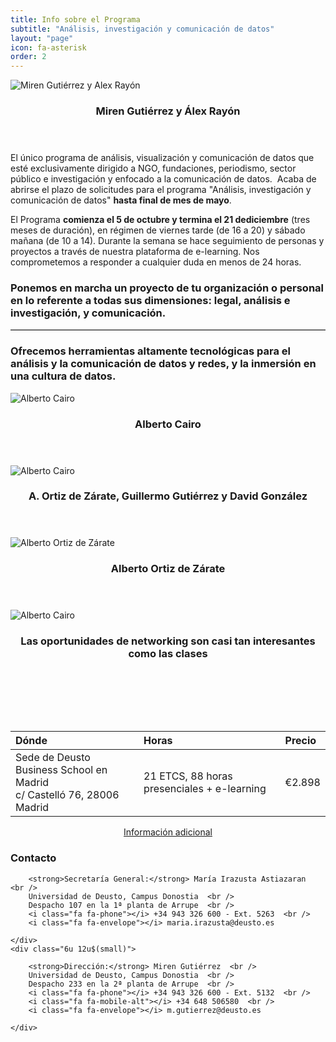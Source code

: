 ```yaml
---
title: Info sobre el Programa
subtitle: "Análisis, investigación y comunicación de datos"
layout: "page"
icon: fa-asterisk
order: 2
---
```


<span class="image right item">
    <img src="{{ 'assets/images/info/deusto-datacom-mirengutierrez-alexrayon.jpg' | relative_url }}" alt="Miren Gutiérrez y Alex Rayón" />
    <header>
        <h3>Miren Gutiérrez y Álex Rayón</h3>
    </header>
</span>

El único programa ​de análisis, visualización y comunicación de datos que esté exclusivamente dirigido a NGO, fundaciones, periodismo, sector público​ ​e investigación y enfocado a la comunicación de datos. ​
Acaba de abrirse el plazo de solicitudes​ para el programa "Análisis, investigación y comunicación de datos"​ **hasta final de mes​ de mayo**.​

El Programa **comienza e​l 5 de​ octubre y termina e​l 21 de​ diciembre** (tres meses de duración), en régimen de viernes tarde (de 16 a 20) y sábado mañana (de 10 a 14).​ Durante la semana se hace seguimiento de personas y proyectos a través de nuestra plataforma de e-learning. Nos comprometemos a responder a cualquier duda en menos de 24 horas.​

### Ponemos en marcha un proyecto de tu organización o personal en lo referente a todas sus dimensiones: legal, análisis e investigación, y comunicación. 

<hr style="border-top:solid 1px #ccc" />

### Ofrecemos herramientas altamente tecnológicas para​ el análisis y​ la comunicación de datos​ y redes, ​y la ​inmersión en una cultura de datos. 

<div class="row">
    <div class="6u(mobile)">
        <div class="item">
            <img class="image fit" src="{{ 'assets/images/info/deusto-datacom-albertocairo.jpg' | relative_url }}" alt="Alberto Cairo" />
            <header>
                <h3>Alberto Cairo</h3>
            </header>
        </div>
        <div class="item">
            <img class="item image fit" src="{{ 'assets/images/info/deusto-datacom-alorza-ggalmazor-ketari.jpg' | relative_url }}" alt="Alberto Cairo" />
            <header>
                <h3>A. Ortiz de Zárate, Guillermo Gutiérrez y David González</h3>
            </header>
        </div>
    </div>  
    <div class="6u$(mobile)">
        <div class="item">
            <img  class="item image fit" src="{{ 'assets/images/info/deusto-datacom-alorza.jpg' | relative_url }}" alt="Alberto Ortiz de Zárate" />
            <header>
                <h3>Alberto Ortiz de Zárate</h3>
            </header>
        </div>
        <div class="item">
            <img class="item image fit" src="{{ 'assets/images/info/deusto-datacom-comida.jpg' | relative_url }}" alt="Alberto Cairo" />
            <header>
                <h3>Las oportunidades de networking son casi tan interesantes como las clases</h3>
            </header>
        </div>
    </div>
  </div>

<div style="height:3em;"></div>

| Dónde                                                                      | Horas                                       | Precio |
|:---------------------------------------------------------------------------|:--------------------------------------------|:-------|
| Sede de Deusto Business School en Madrid<br />c/ Castelló 76, 28006 Madrid | 21 ETCS, 88 horas presenciales + e-learning | €2.898 |


<div style="text-align:center;">
    <a href="https://www.deusto.es/cs/Satellite/deusto/es/masteres/estudios-masteres/experto-en-analisis-investigacion-y-comunicacion-de-datos/programa" class="button">Información adicional</a>
</div>


### Contacto

<div class="row">
    <div class="6u 12u$(small)">

        <strong>Secretaría General:</strong> María Irazusta Astiazaran  <br />
        Universidad de Deusto, Campus Donostia  <br />
        Despacho 107 en la 1ª planta de Arrupe  <br />
        <i class="fa fa-phone"></i> +34 943 326 600 - Ext. 5263  <br />
        <i class="fa fa-envelope"></i> maria.irazusta@deusto.es

    </div>
    <div class="6u 12u$(small)">

        <strong>Dirección:</strong> Miren Gutiérrez  <br />
        Universidad de Deusto, Campus Donostia  <br />
        Despacho 233 en la 2ª planta de Arrupe  <br />
        <i class="fa fa-phone"></i> +34 943 326 600 - Ext. 5132  <br />
        <i class="fa fa-mobile-alt"></i> +34 648 506580  <br />
        <i class="fa fa-envelope"></i> m.gutierrez@deusto.es

    </div>
</div>